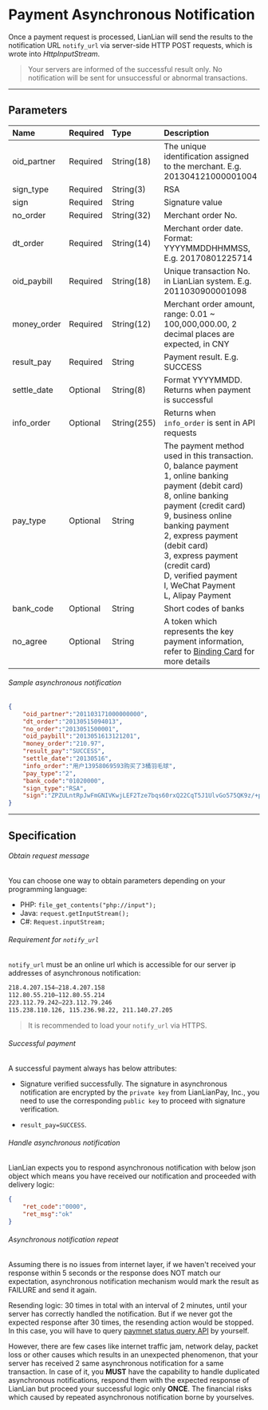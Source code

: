 # Payment Asynchronous Notification

Once a payment request is processed, LianLian will send the results to the notification URL ```notify_url``` via server-side HTTP POST requests, which is wrote into *HttpInputStream*. 

> Your servers are informed of the successful result only. No notification will be sent for unsuccessful or abnormal transactions. 

***

## Parameters

|Name|Required|Type|Description|
|:---|:---|:---|:---|
|oid_partner|Required|String(18)|The unique identification assigned to the merchant. E.g. 201304121000001004|
|sign_type|Required|String(3)|RSA |
|sign|Required|String|Signature value|
|no_order|Required|String(32)|Merchant order No.|
|dt_order|Required|String(14)|Merchant order date. Format: YYYYMMDDHHMMSS, E.g. 20170801225714|
|oid_paybill|Required|String(18)|Unique transaction No. in LianLian system. E.g. 2011030900001098|
|money_order|Required|String(12)|Merchant order amount, range: 0.01 ~ 100,000,000.00, 2 decimal places are expected, in CNY|
|result_pay|Required|String| Payment result. E.g. SUCCESS|
|settle_date|Optional|String(8)| Format YYYYMMDD. Returns when payment is successful|
|info_order|Optional|String(255)| Returns when ```info_order``` is sent in API requests|
|pay_type|Optional|String| The payment method used in this transaction. <br> 0, balance payment <br> 1, online banking payment (debit card) <br> 8, online banking payment (credit card) <br> 9, business online banking payment <br> 2, express payment (debit card) <br> 3, express payment (credit card)<br> D, verified payment <br> I, WeChat Payment <br> L, Alipay Payment| 
|bank_code|Optional|String| Short codes of banks |
|no_agree|Optional|String| A token which represents the key payment information, refer to [Binding Card](easypay.md) for more details |

###### Sample asynchronous notification

```json
{
    "oid_partner":"201103171000000000",
    "dt_order":"20130515094013",
    "no_order":"2013051500001",
    "oid_paybill":"2013051613121201",
    "money_order":"210.97",
    "result_pay":"SUCCESS",
    "settle_date":"20130516",
    "info_order":"用户13958069593购买了3桶羽毛球",
    "pay_type":"2",
    "bank_code":"01020000",
    "sign_type":"RSA", 
    "sign":"ZPZULntRpJwFmGNIVKwjLEF2Tze7bqs60rxQ22CqT5J1UlvGo575QK9z/+p+7E9cOoRoWzqR6xHZ6WVv3dloyGKDR0btvrdqPgUAoeaX/YOWzTh00vwcQ+HBtXE+vPTfAqjCTxiiSJEOY7ATCF1q7iP3sfQxhS0nDUug1LP3OLk="
}
```

***

## Specification

###### Obtain request message

You can choose one way to obtain parameters depending on your programming language:

* PHP: ```file_get_contents("php://input");```
* Java: ```request.getInputStream();```
* C#: ```Request.inputStream;```

###### Requirement for ```notify_url```

```notify_url``` must be an online url which is accessible for our server ip addresses of asynchronous notification:

```html
218.4.207.154–218.4.207.158
112.80.55.210–112.80.55.214
223.112.79.242–223.112.79.246
115.238.110.126, 115.236.98.22, 211.140.27.205
```

> It is recommended to load your ```notify_url``` via HTTPS.

###### Successful payment

A successful payment always has below attributes:

* Signature verified successfully. The signature in asynchronous notification are encrypted by the ```private key``` from LianLianPay, Inc., you need to use the corresponding ```public key``` to proceed with signature verification.

* ```result_pay=SUCCESS```.

###### Handle asynchronous notification

LianLian expects you to respond asynchronous notification with below json object which means you have received our notification and proceeded with delivery logic:

```json
{
    "ret_code":"0000",
    "ret_msg":"ok"
}
```

###### Asynchronous notification repeat

Assuming there is no issues from internet layer, if we haven't received your response within 5 seconds or the response does NOT match our expectation, asynchronous notification mechanism would mark the result as FAILURE and send it again. 

Resending logic: 30 times in total with an interval of 2 minutes, until your server has correctly handled the notification. But if we never got the expected response after 30 times, the resending action would be stopped. In this case,  you will have to query [paymnet status query API](aggregate_payment_result_query.md) by yourself. 

However, there are few cases like internet traffic jam, network delay, packet loss or other causes which results in an unexpected phenomenon, that your server has received 2 same asynchronous notification for a same transaction. In case of it, you **MUST** have the capability to handle duplicated asynchronous notifications, respond them with the expected response of LianLian but proceed your successful logic only **ONCE**. The financial risks which caused by repeated asynchronous notification borne by yourselves.


          